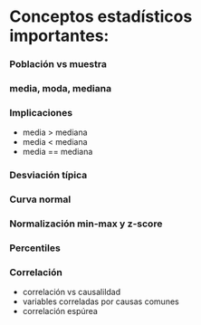 # Conceptos estadísticos importantes:

### Población vs muestra

### media, moda, mediana

### Implicaciones
* media > mediana
* media < mediana
* media == mediana

### Desviación típica

### Curva normal

### Normalización min-max y z-score

### Percentiles

### Correlación
* correlación vs causalildad
* variables correladas por causas comunes
* correlación espúrea 





